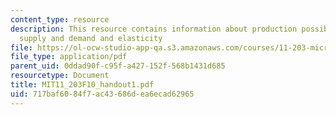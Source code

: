 ```yaml
---
content_type: resource
description: This resource contains information about production possibility frontier,
  supply and demand and elasticity
file: https://ol-ocw-studio-app-qa.s3.amazonaws.com/courses/11-203-microeconomics-fall-2010/717baf6084f7ac43686dea6ecad62965_MIT11_203F10_handout1.pdf
file_type: application/pdf
parent_uid: 0ddad90f-c95f-a427-152f-568b1431d685
resourcetype: Document
title: MIT11_203F10_handout1.pdf
uid: 717baf60-84f7-ac43-686d-ea6ecad62965
---
```

